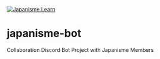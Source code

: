 <a href="https://discord.gg/GsBAb3W" target="_blank">
  <img src="https://avatars1.githubusercontent.com/u/53266719?s=400&u=6453bea7434f5c8cc2ed4b86c412a24f4c6c6869" alt="Japanisme Learn">
</a>

# japanisme-bot

Collaboration Discord Bot Project with Japanisme Members
